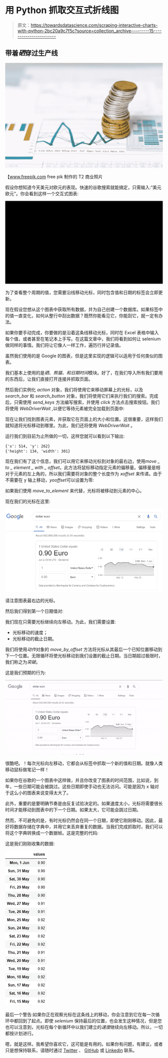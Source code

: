 # 用 Python 抓取交互式折线图

> 原文：<https://towardsdatascience.com/scraping-interactive-charts-with-python-2bc20a9c7f5c?source=collection_archive---------15----------------------->

## 带着*硒*穿过生产线

![](img/3ba50687e2f0a66dcebe605d94adfc70.png)

【www.freepik.com free pik 制作的 T2 商业照片

假设你想知道今天美元对欧元的表现。快速的谷歌搜索就能搞定，只需输入:“美元欧元”。你会看到这样一个交互式图表:

![](img/e6acf0c3667919cb2a0c90883a07955b.png)

为了查看整个周期的值，您需要沿线移动光标，同时包含值和日期的标签会立即更新。

现在假设您想从这个图表中获取所有数据，并为自己创建一个数据库。如果标签中的值一直变化，如何从整行中刮出数据？既然你能看见它，你能刮它，就一定有办法。

如果你要手动完成，你要做的是沿着这条线移动光标，同时在 Excel 表格中输入每个值，或者甚至在笔记本上手写。在这篇文章中，我们将看到如何让 selenium 做同样的事情。我们将让它像人一样工作，遍历行并记录值。

虽然我们使用的是 Google 的图表，但是这里实现的逻辑可以适用于任何类似的图表。

我们基本上使用的是*硒*、*熊猫、*和*日期时间*模块。好了，在我们导入所有我们要用的东西后，让我们直接打开连接并抓取页面。

然后我们实例化 *action* 对象，我们将使用它来移动屏幕上的光标，以及 *search_bar* 和 *search_button* 对象，我们将使用它们来执行我们的搜索。完成后，只需使用 *send_keys* 方法编写搜索，并使用 *click* 方法点击搜索按钮。我们将使用 *WebDriverWait* ,以便它等待元素被完全加载到页面中:

现在让我们找到图表元素，并获取它在页面上的大小和位置。这很重要，这样我们就知道将光标移动到哪里。为此，我们还将使用 *WebDriverWait* 。

运行我们到目前为止所做的一切，这样您就可以看到以下输出:

```
{'x': 514, 'y': 262}
{'height': 134, 'width': 301}
```

现在我们有了这个信息，我们可以用它来移动光标到对象的最右边，使用*move _ to _ element _ with _ offset*。此方法将鼠标移动指定元素的偏移量。偏移量是相对于元素的左上角的，所以我们需要将对象的整个长度作为 *xoffset* 来传递。由于不需要在 y 轴上移动，*yooffset*可以设置为零:

如果我们使用 *move_to_element* 来代替，光标将被移动到元素的中心。

现在我们的光标在这里:

![](img/663b8097e80b527ae2c7f36e24f11153.png)

请注意图表最右边的光标。

然后我们得到第一个日期值对:

我们现在只需要光标继续向左移动。为此，我们需要设置:

*   光标移动的速度；
*   光标移动的截止日期。

我们将使用*动作*对象的 *move_by_offset* 方法将光标从其最后一个已知位置移动到下一个位置。无限循环将使光标移动到我们设置的截止日期。当日期超过极限时，我们称之为*突破*。

这是我们预期的行为:

![](img/c09f37577705b0e3dede7ece21ff992e.png)

很酷吧。！每次光标向左移动，它都会从标签中抓取一个新的值和日期。就像人类移动鼠标做笔记一样！

如果你在谷歌的一个图表中这样做，并且你改变了图表的时间范围，比如说，到年，一些日期可能会被跳过。这些日期即使手动也无法访问。可能是因为 x 轴对于这么小的图表来说变得太大了。

此外，重要的是要明确节奏是由反复试验决定的。如果速度太小，光标将需要很长时间才能移动到图表中的下一个日期。如果太大，它可能会跳过日期。

然而，不可避免的是，有时光标仍然会在同一个日期，即使它刚刚移动。因此，最好将数据存储在字典中，并用它来丢弃重复的数据。当我们完成抓取时，我们可以将这个字典转换成一个数据帧。这是完整的代码:

这是我们刚刚收集的数据:

![](img/0e81dcd95b413107037d46071e3d09a5.png)

最后一个警告:如果你正在观察光标在这条线上的移动，你会注意到它在每一次循环中都回到了起点。即使 *selenium* 保持最后的位置，也会发生这种情况，但是您也可以注意到，光标在每个新循环中以我们建立的*速度*继续向左移动。所以，一切都按计划进行。

嗯，就是这样。我希望你喜欢它，这可能是有用的。如果你有问题，有建议，或者只是想保持联系，请随时通过 [Twitter](https://twitter.com/_otavioss) 、 [GitHub](https://github.com/otavio-s-s/data_science) 或 [Linkedin](https://www.linkedin.com/in/otavioss28/) 联系。